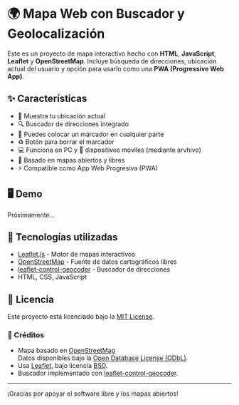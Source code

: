 # 🌍 Mapa Web con Buscador y Geolocalización

Este es un proyecto de mapa interactivo hecho con **HTML**, **JavaScript**, **Leaflet** y **OpenStreetMap**. Incluye búsqueda de direcciones, ubicación actual del usuario y opción para usarlo como una **PWA (Progressive Web App)**.

## ✨ Características

- 📍 Muestra tu ubicación actual
- 🔍 Buscador de direcciones integrado
- 📌 Puedes colocar un marcador en cualquier parte
- ♻️ Botón para borrar el marcador
- 💻 Funciona en PC y 📱 dispositivos móviles (mediante arvhivo)
- 🧭 Basado en mapas abiertos y libres
- ⚡️ Compatible como App Web Progresiva (PWA)

## 🖥️ Demo

Próximamente...

## 🚀 Tecnologías utilizadas

- [Leaflet.js](https://leafletjs.com/) - Motor de mapas interactivos
- [OpenStreetMap](https://www.openstreetmap.org) - Fuente de datos cartográficos libres
- [leaflet-control-geocoder](https://github.com/perliedman/leaflet-control-geocoder) - Buscador de direcciones
- HTML, CSS, JavaScript

## 🧾 Licencia

Este proyecto está licenciado bajo la [MIT License](LICENSE).

### 📌 Créditos

- Mapa basado en [OpenStreetMap](https://www.openstreetmap.org)  
  Datos disponibles bajo la [Open Database License (ODbL)](https://opendatacommons.org/licenses/odbl/1-0/).
- Usa [Leaflet](https://leafletjs.com), bajo licencia [BSD](https://opensource.org/licenses/BSD-2-Clause).
- Buscador implementado con [leaflet-control-geocoder](https://github.com/perliedman/leaflet-control-geocoder).

---

¡Gracias por apoyar el software libre y los mapas abiertos!

<!--
© 2025 [DarkerZx-html]
Licencia: MIT

Este proyecto utiliza mapas de © OpenStreetMap contributors,
disponibles bajo la Open Database License (ODbL).
-->
